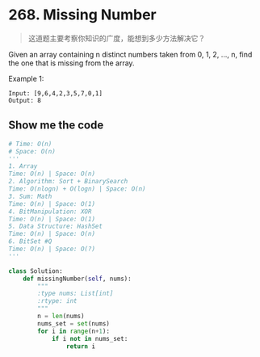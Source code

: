 # 268. Missing Number

> 这道题主要考察你知识的广度，能想到多少方法解决它？

Given an array containing n distinct numbers taken from 0, 1, 2, ..., n, find the one that is missing from the array.

Example 1:
```
Input: [9,6,4,2,3,5,7,0,1]
Output: 8
```


## Show me the code 

``` python 
# Time: O(n)
# Space: O(n)
'''
1. Array
Time: O(n) | Space: O(n)
2. Algorithm: Sort + BinarySearch
Time: O(nlogn) + O(logn) | Space: O(n)
3. Sum: Math 
Time: O(n) | Space: O(1)
4. BitManipulation: XOR 
Time: O(n) | Space: O(1)
5. Data Structure: HashSet
Time: O(n) | Space: O(n)
6. BitSet #Q 
Time: O(n) | Space: O(?)
'''

class Solution:
    def missingNumber(self, nums):
        """
        :type nums: List[int]
        :rtype: int
        """
        n = len(nums) 
        nums_set = set(nums)
        for i in range(n+1):
            if i not in nums_set:
                return i
        
```